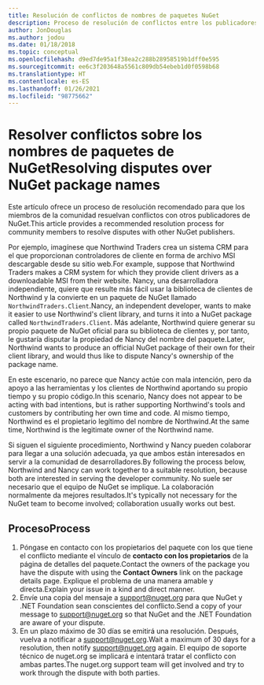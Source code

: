 ```yaml
---
title: Resolución de conflictos de nombres de paquetes NuGet
description: Proceso de resolución de conflictos entre los publicadores de paquetes de NuGet en cuanto a la personalización de marca, las marcas comerciales y otras situaciones conflictivas.
author: JonDouglas
ms.author: jodou
ms.date: 01/18/2018
ms.topic: conceptual
ms.openlocfilehash: d9ed7de95a1f38ea2c288b28958519b1dff0e595
ms.sourcegitcommit: ee6c3f203648a5561c809db54ebeb1d0f0598b68
ms.translationtype: HT
ms.contentlocale: es-ES
ms.lasthandoff: 01/26/2021
ms.locfileid: "98775662"
---
```

# <a name="resolving-disputes-over-nuget-package-names"></a><span data-ttu-id="9f231-103">Resolver conflictos sobre los nombres de paquetes de NuGet</span><span class="sxs-lookup"><span data-stu-id="9f231-103">Resolving disputes over NuGet package names</span></span>

<span data-ttu-id="9f231-104">Este artículo ofrece un proceso de resolución recomendado para que los miembros de la comunidad resuelvan conflictos con otros publicadores de NuGet.</span><span class="sxs-lookup"><span data-stu-id="9f231-104">This article provides a recommended resolution process for community members to resolve disputes with other NuGet publishers.</span></span>

<span data-ttu-id="9f231-105">Por ejemplo, imagínese que Northwind Traders crea un sistema CRM para el que proporcionan controladores de cliente en forma de archivo MSI descargable desde su sitio web.</span><span class="sxs-lookup"><span data-stu-id="9f231-105">For example, suppose that Northwind Traders makes a CRM system for which they provide client drivers as a downloadable MSI from their website.</span></span> <span data-ttu-id="9f231-106">Nancy, una desarrolladora independiente, quiere que resulte más fácil usar la biblioteca de clientes de Northwind y la convierte en un paquete de NuGet llamado `NorthwindTraders.Client`.</span><span class="sxs-lookup"><span data-stu-id="9f231-106">Nancy, an independent developer, wants to make it easier to use Northwind's client library, and turns it into a NuGet package called `NorthwindTraders.Client`.</span></span> <span data-ttu-id="9f231-107">Más adelante, Northwind quiere generar su propio paquete de NuGet oficial para su biblioteca de clientes y, por tanto, le gustaría disputar la propiedad de Nancy del nombre del paquete.</span><span class="sxs-lookup"><span data-stu-id="9f231-107">Later, Northwind wants to produce an official NuGet package of their own for their client library, and would thus like to dispute Nancy's ownership of the package name.</span></span>

<span data-ttu-id="9f231-108">En este escenario, no parece que Nancy actúe con mala intención, pero da apoyo a las herramientas y los clientes de Northwind aportando su propio tiempo y su propio código.</span><span class="sxs-lookup"><span data-stu-id="9f231-108">In this scenario, Nancy does not appear to be acting with bad intentions, but is rather supporting Northwind's tools and customers by contributing her own time and code.</span></span> <span data-ttu-id="9f231-109">Al mismo tiempo, Northwind es el propietario legítimo del nombre de Northwind.</span><span class="sxs-lookup"><span data-stu-id="9f231-109">At the same time, Northwind is the legitimate owner of the Northwind name.</span></span>

<span data-ttu-id="9f231-110">Si siguen el siguiente procedimiento, Northwind y Nancy pueden colaborar para llegar a una solución adecuada, ya que ambos están interesados en servir a la comunidad de desarrolladores.</span><span class="sxs-lookup"><span data-stu-id="9f231-110">By following the process below, Northwind and Nancy can work together to a suitable resolution, because both are interested in serving the developer community.</span></span> <span data-ttu-id="9f231-111">No suele ser necesario que el equipo de NuGet se implique. La colaboración normalmente da mejores resultados.</span><span class="sxs-lookup"><span data-stu-id="9f231-111">It's typically not necessary for the NuGet team to become involved; collaboration usually works out best.</span></span>

## <a name="process"></a><span data-ttu-id="9f231-112">Proceso</span><span class="sxs-lookup"><span data-stu-id="9f231-112">Process</span></span>

1. <span data-ttu-id="9f231-113">Póngase en contacto con los propietarios del paquete con los que tiene el conflicto mediante el vínculo de **contacto con los propietarios** de la página de detalles del paquete.</span><span class="sxs-lookup"><span data-stu-id="9f231-113">Contact the owners of the package you have the dispute with using the **Contact Owners** link on the package details page.</span></span> <span data-ttu-id="9f231-114">Explique el problema de una manera amable y directa.</span><span class="sxs-lookup"><span data-stu-id="9f231-114">Explain your issue in a kind and direct manner.</span></span>
2. <span data-ttu-id="9f231-115">Envíe una copia del mensaje a [support@nuget.org](mailto:support@nuget.org) para que NuGet y .NET Foundation sean conscientes del conflicto.</span><span class="sxs-lookup"><span data-stu-id="9f231-115">Send a copy of your message to [support@nuget.org](mailto:support@nuget.org) so that NuGet and the .NET Foundation are aware of your dispute.</span></span>
3. <span data-ttu-id="9f231-116">En un plazo máximo de 30 días se emitirá una resolución. Después, vuelva a notificar a [support@nuget.org](mailto:support@nuget.org).</span><span class="sxs-lookup"><span data-stu-id="9f231-116">Wait a maximum of 30 days for a resolution, then notify [support@nuget.org](mailto:support@nuget.org) again.</span></span> <span data-ttu-id="9f231-117">El equipo de soporte técnico de nuget.org se implicará e intentará tratar el conflicto con ambas partes.</span><span class="sxs-lookup"><span data-stu-id="9f231-117">The nuget.org support team will get involved and try to work through the dispute with both parties.</span></span>
